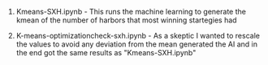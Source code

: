 1. Kmeans-SXH.ipynb - This runs the machine learning to generate the kmean of the number of harbors that most winning startegies had

2. K-means-optimizationcheck-sxh.ipynb - As a skeptic I wanted to rescale the values to avoid any deviation from the mean generated the AI and in the end got the same results as "Kmeans-SXH.ipynb"
